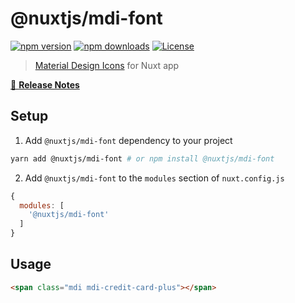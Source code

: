 # @nuxtjs/mdi-font

[![npm version][npm-version-src]][npm-version-href]
[![npm downloads][npm-downloads-src]][npm-downloads-href]
[![License][license-src]][license-href]

> [Material Design Icons](https://materialdesignicons.com) for Nuxt app

[📖 **Release Notes**](./CHANGELOG.md)

## Setup

1. Add `@nuxtjs/mdi-font` dependency to your project

```bash
yarn add @nuxtjs/mdi-font # or npm install @nuxtjs/mdi-font
```

2. Add `@nuxtjs/mdi-font` to the `modules` section of `nuxt.config.js`

```js
{
  modules: [
    '@nuxtjs/mdi-font'
  ]
}
```

## Usage

```html
<span class="mdi mdi-credit-card-plus"></span>
```

<!-- Badges -->
[npm-version-src]: https://img.shields.io/npm/v/@nuxtjs/mdi-font/latest.svg?style=flat-square
[npm-version-href]: https://npmjs.com/package/@nuxtjs/mdi-font

[npm-downloads-src]: https://img.shields.io/npm/dt/@nuxtjs/mdi-font.svg?style=flat-square
[npm-downloads-href]: https://npmjs.com/package/@nuxtjs/mdi-font

[license-src]: https://img.shields.io/npm/l/@nuxtjs/mdi-font.svg?style=flat-square
[license-href]: https://npmjs.com/package/@nuxtjs/mdi-font
